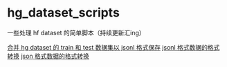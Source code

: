 # hg_dataset_scripts

一些处理 hf dataset 的简单脚本（持续更新汇ing）

[合并 hg dataset 的 train 和 test 数据集以 jsonl 格式保存](https://github.com/amulil/hg_dataset_scripts/blob/main/merge_train_test.py)
[jsonl 格式数据的格式转换](https://github.com/amulil/hg_dataset_scripts/blob/main/convert_jsonl.py)
[json 格式数据的格式转换](https:://github.com/amulil/hg_dataset_scripts/blob/main/convert_json.py)